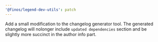 ```yaml
---
'@finos/legend-dev-utils': patch
---
```


Add a small modification to the changelog generator tool. The generated changelog will nolonger include `updated dependencies` section and be slightly more succinct in the author info part.
